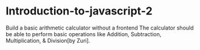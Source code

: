 # Introduction-to-javascript-2
Build a basic arithmetic calculator without a frontend   The calculator should be able to perform basic operations like Addition, Subtraction, Multiplication, &amp; Division[by Zuri].
